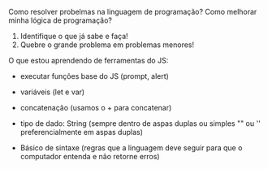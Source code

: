 
  Como resolver probelmas na linguagem de programação?
  Como melhorar minha lógica de programação?

  1. Identifique o que já sabe e faça!
  2. Quebre o grande problema em problemas menores!

  O que estou aprendendo de ferramentas do JS:

- executar funções base do JS (prompt, alert)

- variáveis (let e var)

- concatenação (usamos o + para concatenar)

- tipo de dado: String (sempre dentro de aspas duplas ou simples "" ou '' preferencialmente em aspas duplas)

- Básico de sintaxe (regras que a linguagem deve seguir para que o computador entenda e não retorne erros)